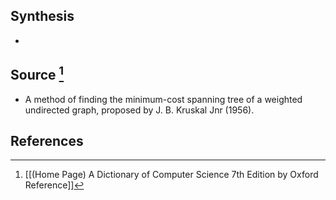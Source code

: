 ## Synthesis
- 
## Source [^1]
- A method of finding the minimum-cost spanning tree of a weighted undirected graph, proposed by J. B. Kruskal Jnr (1956).
## References

[^1]: [[(Home Page) A Dictionary of Computer Science 7th Edition by Oxford Reference]]